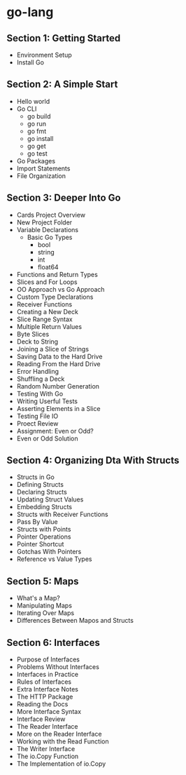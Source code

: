 # go-lang
## Section 1: Getting Started
  - Environment Setup
  - Install Go
## Section 2: A Simple Start
  - Hello world
  - Go CLI
    - go build
    - go run
    - go fmt
    - go install
    - go get
    - go test
  - Go Packages
  - Import Statements
  - File Organization
## Section 3: Deeper Into Go
  - Cards Project Overview
  - New Project Folder
  - Variable Declarations
    - Basic Go Types
      - bool
      - string
      - int
      - float64
  - Functions and Return Types
  - Slices and For Loops
  - OO Approach vs Go Approach
  - Custom Type Declarations
  - Receiver Functions
  - Creating a New Deck
  - Slice Range Syntax
  - Multiple Return Values
  - Byte Slices
  - Deck to String
  - Joining a Slice of Strings
  - Saving Data to the Hard Drive
  - Reading From the Hard Drive
  - Error Handling
  - Shuffling a Deck
  - Random Number Generation
  - Testing With Go
  - Writing Userful Tests
  - Asserting Elements in a Slice
  - Testing File IO
  - Proect Review
  - Assignment: Even or Odd?
  - Even or Odd Solution
## Section 4: Organizing Dta With Structs
  - Structs in Go
  - Defining Structs
  - Declaring Structs
  - Updating Struct Values
  - Embedding Structs
  - Structs with Receiver Functions
  - Pass By Value
  - Structs with Points
  - Pointer Operations
  - Pointer Shortcut
  - Gotchas With Pointers
  - Reference vs Value Types
## Section 5: Maps
  - What's a Map?
  - Manipulating Maps
  - Iterating Over Maps
  - Differences Between Mapos and Structs
## Section 6: Interfaces
  - Purpose of Interfaces
  - Problems Without Interfaces
  - Interfaces in Practice
  - Rules of Interfaces
  - Extra Interface Notes
  - The HTTP Package
  - Reading the Docs
  - More Interface Syntax
  - Interface Review
  - The Reader Interface
  - More on the Reader Interface
  - Working with the Read Function
  - The Writer Interface
  - The io.Copy Function
  - The Implementation of io.Copy
